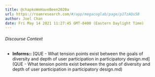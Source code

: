 ```yaml
---
title: @chapkoWeHaveBeen2020a
url: https://roamresearch.com/#/app/megacoglab/page/p1TzAQu58
author: Joel Chan
date: Fri May 14 2021 11:27:45 GMT-0400 (Eastern Daylight Time)
---
```




###### Discourse Context

- **Informs::** [QUE - What tension points exist between the goals of diversity and depth of user participation in participatory design.md](QUE - What tension points exist between the goals of diversity and depth of user participation in participatory design.md)

